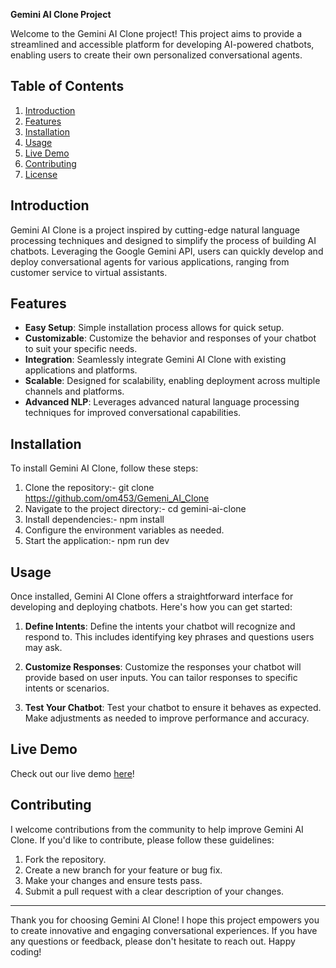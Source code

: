 **Gemini AI Clone Project**

Welcome to the Gemini AI Clone project! This project aims to provide a streamlined and accessible platform for developing AI-powered chatbots, enabling users to create their own personalized conversational agents.

## Table of Contents

1. [Introduction](#introduction)
2. [Features](#features)
3. [Installation](#installation)
4. [Usage](#usage)
5. [Live Demo](#live-demo)
6. [Contributing](#contributing)
7. [License](#license)

## Introduction

Gemini AI Clone is a project inspired by cutting-edge natural language processing techniques and designed to simplify the process of building AI chatbots. Leveraging the Google Gemini API, users can quickly develop and deploy conversational agents for various applications, ranging from customer service to virtual assistants.

## Features

- **Easy Setup**: Simple installation process allows for quick setup.
- **Customizable**: Customize the behavior and responses of your chatbot to suit your specific needs.
- **Integration**: Seamlessly integrate Gemini AI Clone with existing applications and platforms.
- **Scalable**: Designed for scalability, enabling deployment across multiple channels and platforms.
- **Advanced NLP**: Leverages advanced natural language processing techniques for improved conversational capabilities.

## Installation

To install Gemini AI Clone, follow these steps:

1. Clone the repository:- git clone https://github.com/om453/Gemeni_AI_Clone
2. Navigate to the project directory:- cd gemini-ai-clone
3. Install dependencies:- npm install
4. Configure the environment variables as needed.
5. Start the application:- npm run dev


## Usage

Once installed, Gemini AI Clone offers a straightforward interface for developing and deploying chatbots. Here's how you can get started:

1. **Define Intents**: Define the intents your chatbot will recognize and respond to. This includes identifying key phrases and questions users may ask.

2. **Customize Responses**: Customize the responses your chatbot will provide based on user inputs. You can tailor responses to specific intents or scenarios.

3. **Test Your Chatbot**: Test your chatbot to ensure it behaves as expected. Make adjustments as needed to improve performance and accuracy.

## Live Demo

Check out our live demo [here](https://gemeni-ai-clone-2-0.vercel.app/)!

## Contributing

I welcome contributions from the community to help improve Gemini AI Clone. If you'd like to contribute, please follow these guidelines:

1. Fork the repository.
2. Create a new branch for your feature or bug fix.
3. Make your changes and ensure tests pass.
4. Submit a pull request with a clear description of your changes.

---

Thank you for choosing Gemini AI Clone! I hope this project empowers you to create innovative and engaging conversational experiences. If you have any questions or feedback, please don't hesitate to reach out. Happy coding!



